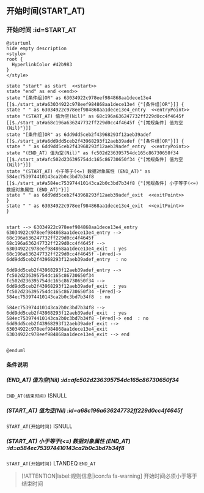 ## 开始时间(START_AT) <!-- {docsify-ignore-all} -->

   

### 开始时间 :id=START_AT

```plantuml
@startuml
hide empty description
<style>
root {
  HyperlinkColor #42b983
}
</style>

state "start" as start  <<start>>
state "end" as end <<end>>
state "[条件组]OR" as 63034922c978eef984868aa1dece13e4 [[$./start_at#a63034922c978eef984868aa1dece13e4 {"[条件组]OR"}]] {
state " " as 63034922c978eef984868aa1dece13e4_entry  <<entryPoint>>
state "(START_AT) 值为空(Nil)" as 68c196a636247732ff229d0cc4f4645f [[$./start_at#a68c196a636247732ff229d0cc4f4645f {"[常规条件] 值为空(Nil)"}]]
state "[条件组]OR" as 6dd9dd5ceb2f43968293f12aeb39adef [[$./start_at#a6dd9dd5ceb2f43968293f12aeb39adef {"[条件组]OR"}]] {
state " " as 6dd9dd5ceb2f43968293f12aeb39adef_entry  <<entryPoint>>
state "(END_AT) 值为空(Nil)" as fc502d236395754dc165c86730650f34 [[$./start_at#afc502d236395754dc165c86730650f34 {"[常规条件] 值为空(Nil)"}]]
state "(START_AT) 小于等于(<=) 数据对象属性 (END_AT)" as 584ec753974410143ca2b0c3bd7b34f8 [[$./start_at#a584ec753974410143ca2b0c3bd7b34f8 {"[常规条件] 小于等于(<=) 数据对象属性 (END_AT)"}]]
state " " as 6dd9dd5ceb2f43968293f12aeb39adef_exit  <<exitPoint>>
}
state " " as 63034922c978eef984868aa1dece13e4_exit  <<exitPoint>>
}


start --> 63034922c978eef984868aa1dece13e4_entry 
63034922c978eef984868aa1dece13e4_entry --> 68c196a636247732ff229d0cc4f4645f 
68c196a636247732ff229d0cc4f4645f --> 63034922c978eef984868aa1dece13e4_exit  : yes
68c196a636247732ff229d0cc4f4645f -[#red]-> 6dd9dd5ceb2f43968293f12aeb39adef_entry  : no

6dd9dd5ceb2f43968293f12aeb39adef_entry --> fc502d236395754dc165c86730650f34 
fc502d236395754dc165c86730650f34 --> 6dd9dd5ceb2f43968293f12aeb39adef_exit  : yes
fc502d236395754dc165c86730650f34 -[#red]-> 584ec753974410143ca2b0c3bd7b34f8  : no

584ec753974410143ca2b0c3bd7b34f8 --> 6dd9dd5ceb2f43968293f12aeb39adef_exit  : yes
584ec753974410143ca2b0c3bd7b34f8 -[#red]-> end  : no
6dd9dd5ceb2f43968293f12aeb39adef_exit --> 63034922c978eef984868aa1dece13e4_exit 
63034922c978eef984868aa1dece13e4_exit --> end 


@enduml
```

#### 条件说明

##### (END_AT) 值为空(Nil) :id=afc502d236395754dc165c86730650f34



`END_AT(结束时间)` ISNULL 

##### (START_AT) 值为空(Nil) :id=a68c196a636247732ff229d0cc4f4645f



`START_AT(开始时间)` ISNULL 

##### (START_AT) 小于等于(<=) 数据对象属性 (END_AT) :id=a584ec753974410143ca2b0c3bd7b34f8



`START_AT(开始时间)` LTANDEQ  `END_AT`

> [!ATTENTION|label:规则信息|icon:fa fa-warning]
> 开始时间必须小于等于结束时间







